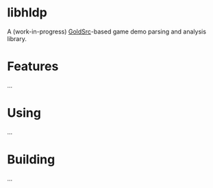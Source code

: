 # libhldp

A (work-in-progress) [GoldSrc](https://en.wikipedia.org/wiki/GoldSrc)-based game demo parsing and analysis library.

# Features

...

# Using

...

# Building

...
